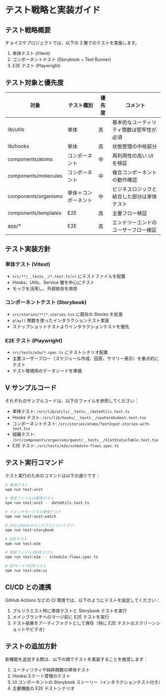 # テスト戦略と実装ガイド

## テスト戦略概要

チョイスケプロジェクトでは、以下の 3 層でのテストを実施します。

1. 単体テスト (Vitest)
2. コンポーネントテスト (Storybook + Test Runner)
3. E2E テスト (Playwright)

## テスト対象と優先度

| 対象                 | テスト種別           | 優先度 | コメント                                   |
| -------------------- | -------------------- | ------ | ------------------------------------------ |
| lib/utils            | 単体                 | 高     | 基本的なユーティリティ関数は堅牢性が必須   |
| lib/hooks            | 単体                 | 高     | 状態管理の中核部分                         |
| components/atoms     | コンポーネント       | 中     | 再利用性の高い UI を検証                   |
| components/molecules | コンポーネント       | 中     | 複合コンポーネントの動作確認               |
| components/organisms | 単体＋コンポーネント | 中     | ビジネスロジックと結合した部分は単体テスト |
| components/templates | E2E                  | 高     | 主要フロー検証                             |
| app/\*               | E2E                  | 高     | エンドツーエンドのユーザーフロー検証       |

## テスト実装方針

### 単体テスト (Vitest)

- `src/**/__tests__/*.test.ts(x)` にテストファイルを配置
- Hooks、Utils、Service 層を中心にテスト
- モックを活用し、外部依存を排除

### コンポーネントテスト (Storybook)

- `src/stories/**/*.stories.tsx` に既存の Stories を拡張
- `play()` 関数を使ったインタラクションテスト実装
- スナップショットテストよりインタラクションテストを優先

### E2E テスト (Playwright)

- `src/tests/e2e/*.spec.ts` にテストシナリオ配置
- 主要ユーザーフロー（スケジュール作成、回答、サマリー表示）を重点的にテスト
- テスト環境用のデータシードを準備

## V サンプルコード

それぞれのサンプルコードは、以下のファイルを参照してください：

- 単体テスト: `/src/lib/utils/__tests__/dateUtils.test.ts`
- Hooks テスト: `/src/lib/hooks/__tests__/useFormSubmit.test.tsx`
- コンポーネントテスト: `/src/stories/atoms/TextInput.stories-with-test.tsx`
- 組織テスト: `/src/components/organisms/guest/__tests__/SlotStatusTable.test.tsx`
- E2E テスト: `/src/tests/e2e/schedule-flows.spec.ts`

## テスト実行コマンド

テスト実行のためのコマンドは以下の通りです：

```bash
# 単体テスト
npm run test:unit

# 特定ファイルの単体テスト
npm run test:unit -- dateUtils.test.ts

# ウォッチモードでの単体テスト
npm run test:unit:watch

# Storybookのインタラクションテスト
npm run test-storybook

# E2Eテスト
npm run test:e2e

# 特定ファイルのE2Eテスト
npm run test:e2e -- schedule-flows.spec.ts

# UIモードでE2Eテスト
npm run test:e2e:ui
```

## CI/CD との連携

GitHub Actions などの CI 環境では、以下のようにテストを設定してください：

1. プルリクエスト時に単体テストと Storybook テストを実行
2. メインブランチへのマージ前に E2E テストを実行
3. テスト結果をアーティファクトとして保存（特に E2E テストのスクリーンショットやビデオ）

## テストの追加方針

新機能を追加する際は、以下の順でテストを実装することを推奨します：

1. ユーティリティや純粋関数の単体テスト
2. Hooks/ステート管理のテスト
3. UI コンポーネントの Storybook ストーリー（インタラクションテスト付き）
4. 主要機能の E2E テストシナリオ
